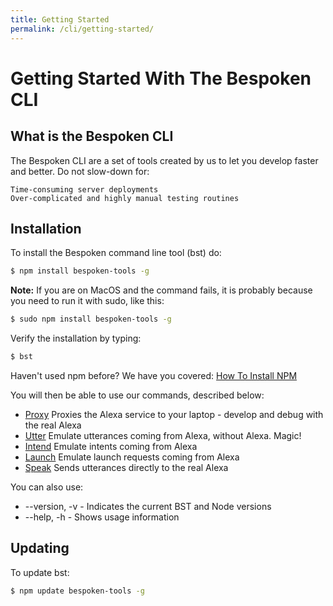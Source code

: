 ```yaml
---
title: Getting Started
permalink: /cli/getting-started/
---
```

# Getting Started With The Bespoken CLI

## What is the Bespoken CLI

The Bespoken CLI are a set of tools created by us to let you develop faster and better. Do not slow-down for:

    Time-consuming server deployments
    Over-complicated and highly manual testing routines


## Installation

To install the Bespoken command line tool (bst) do:
```bash
$ npm install bespoken-tools -g
```
__Note:__ If you are on MacOS and the command fails, it is probably because you need to run it with sudo, like this:
```bash
$ sudo npm install bespoken-tools -g
```
Verify the installation by typing:
```bash
$ bst
```

Haven't used npm before? We have you covered:
[How To Install NPM](http://blog.npmjs.org/post/85484771375/how-to-install-npm/)

You will then be able to use our commands, described below: 
 
* [Proxy](/cli/commands/#proxy) Proxies the Alexa service to your laptop - develop and debug with the real Alexa
* [Utter](/cli/commands/#utter) Emulate utterances coming from Alexa, without Alexa. Magic!
* [Intend](/cli/commands/#intend) Emulate intents coming from Alexa
* [Launch](/cli/commands/#launch) Emulate launch requests coming from Alexa
* [Speak](/cli/commands/#speak) Sends utterances directly to the real Alexa


You can also use:

* --version, -v - Indicates the current BST and Node versions
* --help, -h - Shows usage information

## Updating

To update bst:
```bash
$ npm update bespoken-tools -g
```
